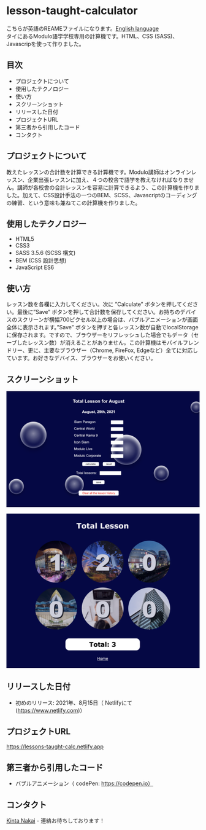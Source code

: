 # lesson-taught-calculator
こちらが英語のREAMEファイルになります。[English language](README.md)  
タイにあるModulo語学学校専用の計算機です。HTML、CSS (SASS)、Javascripを使って作りました。

## 目次
* プロジェクトについて
* 使用したテクノロジー
* 使い方
* スクリーンショット
* リリースした日付
* プロジェクトURL
* 第三者から引用したコード
* コンタクト

## プロジェクトについて
教えたレッスンの合計数を計算できる計算機です。Modulo講師はオンラインレッスン、企業出張レッスンに加え、４つの校舎で語学を教えなければなりません。講師が各校舎の合計レッスンを容易に計算できるよう、この計算機を作りました。加えて、CSS設計手法の一つのBEM、SCSS、Javascriptのコーディングの練習、という意味も兼ねてこの計算機を作りました。

## 使用したテクノロジー
- HTML5
- CSS3
- SASS 3.5.6 (SCSS 構文)
- BEM (CSS 設計思想)
- JavaScript ES6

## 使い方
レッスン数を各欄に入力してください。次に ”Calculate” ボタンを押してください。最後に”Save” ボタンを押して合計数を保存してください。お持ちのデバイスのスクリーンが横幅700ピクセル以上の場合は、バブルアニメーションが画面全体に表示されます。”Save” ボタンを押すと各レッスン数が自動でlocalStorageに保存されます。ですので、ブラウザーをリフレッシュした場合でもデータ（セーブしたレッスン数）が消えることがありません。この計算機はモバイルフレンドリー、更に、主要なブラウザー（Chrome, FireFox, Edgeなど）全てに対応しています。お好きなデバイス、ブラウザーをお使いください。

## スクリーンショット
![計算するページ](./screenshots-README/index-page.png)

![合計数ページ](./screenshots-README/record-page.png)

## リリースした日付
- 初めのリリース: 2021年、8月15日（ Netlifyにて (https://www.netlify.com)）

## プロジェクトURL
https://lessons-taught-calc.netlify.app

## 第三者から引用したコード
- バブルアニメーション（ codePen: https://codepen.io）

## コンタクト
[Kinta Nakai](https://www.linkedin.com/in/kinta-nakai-756b0b144) - 連絡お待ちしております！